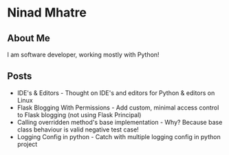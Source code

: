 # Ninad Mhatre

## About Me

I am software developer, working mostly with Python!

## Posts

* IDE's & Editors - Thought on IDE's and editors for Python & editors on Linux
* Flask Blogging With Permissions - Add custom, minimal access control to Flask blogging (not using Flask Principal)
* Calling overridden method's base implementation - Why? Because base class behaviour is valid negative test case!
* Logging Config in python - Catch with multiple logging config in python project
 
